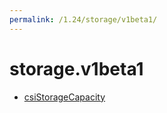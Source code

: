 ```yaml
---
permalink: /1.24/storage/v1beta1/
---
```


# storage.v1beta1



* [csiStorageCapacity](csiStorageCapacity.md)